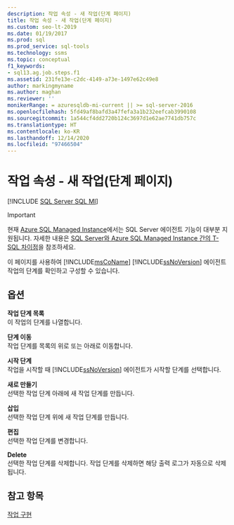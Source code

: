 ```yaml
---
description: 작업 속성 - 새 작업(단계 페이지)
title: 작업 속성 - 새 작업(단계 페이지)
ms.custom: seo-lt-2019
ms.date: 01/19/2017
ms.prod: sql
ms.prod_service: sql-tools
ms.technology: ssms
ms.topic: conceptual
f1_keywords:
- sql13.ag.job.steps.f1
ms.assetid: 231fe13e-c2dc-4149-a73e-1497e62c49e8
author: markingmyname
ms.author: maghan
ms.reviewer: ''
monikerRange: = azuresqldb-mi-current || >= sql-server-2016
ms.openlocfilehash: 5fd49af8bafd3a47fefa3a1b232eefcab3990108
ms.sourcegitcommit: 1a544cf4dd2720b124c3697d1e62ae7741db757c
ms.translationtype: HT
ms.contentlocale: ko-KR
ms.lasthandoff: 12/14/2020
ms.locfileid: "97466504"
---
```

# <a name="job-properties---new-job-steps-page"></a>작업 속성 - 새 작업(단계 페이지)
[!INCLUDE [SQL Server SQL MI](../../includes/applies-to-version/sql-asdbmi.md)]

> [!IMPORTANT]  
> 현재 [Azure SQL Managed Instance](/azure/sql-database/sql-database-managed-instance)에서는 SQL Server 에이전트 기능이 대부분 지원됩니다. 자세한 내용은 [SQL Server와 Azure SQL Managed Instance 간의 T-SQL 차이점](/azure/sql-database/sql-database-managed-instance-transact-sql-information#sql-server-agent)을 참조하세요.

이 페이지를 사용하여 [!INCLUDE[msCoName](../../includes/msconame_md.md)] [!INCLUDE[ssNoVersion](../../includes/ssnoversion-md.md)] 에이전트 작업의 단계를 확인하고 구성할 수 있습니다.  
  
## <a name="options"></a>옵션  
**작업 단계 목록**  
이 작업의 단계를 나열합니다.  
  
**단계 이동**  
작업 단계를 목록의 위로 또는 아래로 이동합니다.  
  
**시작 단계**  
작업을 시작할 때 [!INCLUDE[ssNoVersion](../../includes/ssnoversion-md.md)] 에이전트가 시작할 단계를 선택합니다.  
  
**새로 만들기**  
선택한 작업 단계 아래에 새 작업 단계를 만듭니다.  
  
**삽입**  
선택한 작업 단계 위에 새 작업 단계를 만듭니다.  
  
**편집**  
선택한 작업 단계를 변경합니다.  
  
**Delete**  
선택한 작업 단계를 삭제합니다. 작업 단계를 삭제하면 해당 출력 로그가 자동으로 삭제됩니다.  
  
## <a name="see-also"></a>참고 항목  
[작업 구현](../../ssms/agent/implement-jobs.md)  
